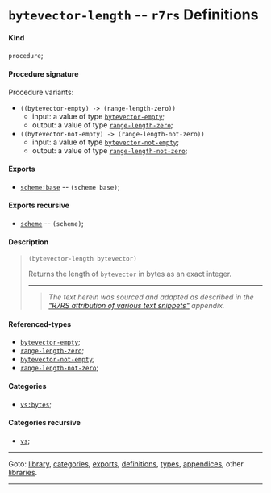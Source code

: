 

<a id='definition__r7rs__bytevector-length'></a>

# `bytevector-length` -- `r7rs` Definitions


<a id='definition__r7rs__bytevector-length__kind'></a>

#### Kind

`procedure`;


<a id='definition__r7rs__bytevector-length__procedure-signature'></a>

#### Procedure signature

Procedure variants:
 * `((bytevector-empty) -> (range-length-zero))`
   * input: a value of type [`bytevector-empty`](../../r7rs/types/bytevector-empty.md#type__r7rs__bytevector-empty);
   * output: a value of type [`range-length-zero`](../../r7rs/types/range-length-zero.md#type__r7rs__range-length-zero);
 * `((bytevector-not-empty) -> (range-length-not-zero))`
   * input: a value of type [`bytevector-not-empty`](../../r7rs/types/bytevector-not-empty.md#type__r7rs__bytevector-not-empty);
   * output: a value of type [`range-length-not-zero`](../../r7rs/types/range-length-not-zero.md#type__r7rs__range-length-not-zero);


<a id='definition__r7rs__bytevector-length__exports'></a>

#### Exports

 * [`scheme:base`](../../r7rs/exports/scheme_3a_base.md#export__r7rs__scheme_3a_base) -- `(scheme base)`;


<a id='definition__r7rs__bytevector-length__exports-recursive'></a>

#### Exports recursive

 * [`scheme`](../../r7rs/exports/scheme.md#export__r7rs__scheme) -- `(scheme)`;


<a id='definition__r7rs__bytevector-length__description'></a>

#### Description

> ````
> (bytevector-length bytevector)
> ````
> 
> 
> Returns the length of `bytevector` in bytes as an exact integer.
> 
> 
> ----
> > *The text herein was sourced and adapted as described in the ["R7RS attribution of various text snippets"](../../r7rs/appendices/attribution.md#appendix__r7rs__attribution) appendix.*


<a id='definition__r7rs__bytevector-length__referenced-types'></a>

#### Referenced-types

 * [`bytevector-empty`](../../r7rs/types/bytevector-empty.md#type__r7rs__bytevector-empty);
 * [`range-length-zero`](../../r7rs/types/range-length-zero.md#type__r7rs__range-length-zero);
 * [`bytevector-not-empty`](../../r7rs/types/bytevector-not-empty.md#type__r7rs__bytevector-not-empty);
 * [`range-length-not-zero`](../../r7rs/types/range-length-not-zero.md#type__r7rs__range-length-not-zero);


<a id='definition__r7rs__bytevector-length__categories'></a>

#### Categories

 * [`vs:bytes`](../../r7rs/categories/vs_3a_bytes.md#category__r7rs__vs_3a_bytes);


<a id='definition__r7rs__bytevector-length__categories-recursive'></a>

#### Categories recursive

 * [`vs`](../../r7rs/categories/vs.md#category__r7rs__vs);

----

Goto: [library](../../r7rs/_index.md#library__r7rs), [categories](../../r7rs/categories/_index.md#toc__r7rs__categories), [exports](../../r7rs/exports/_index.md#toc__r7rs__exports), [definitions](../../r7rs/definitions/_index.md#toc__r7rs__definitions), [types](../../r7rs/types/_index.md#toc__r7rs__types), [appendices](../../r7rs/appendices/_index.md#toc__r7rs__appendices), other [libraries](../../_libraries.md#toc__libraries).

----

